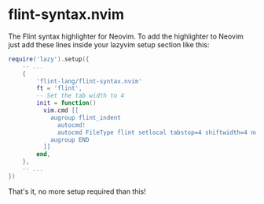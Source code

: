 # flint-syntax.nvim

The Flint syntax highlighter for Neovim. To add the highlighter to Neovim just add these lines inside your lazyvim setup section like this:

```lua
require('lazy').setup({
    -- ...
    {
        'flint-lang/flint-syntax.nvim'
        ft = 'flint',
        -- Set the tab width to 4
        init = function()
          vim.cmd [[
            augroup flint_indent
              autocmd!
              autocmd FileType flint setlocal tabstop=4 shiftwidth=4 noexpandtab
            augroup END
          ]]
        end,
    },
    -- ...
})
```

That's it, no more setup required than this!
